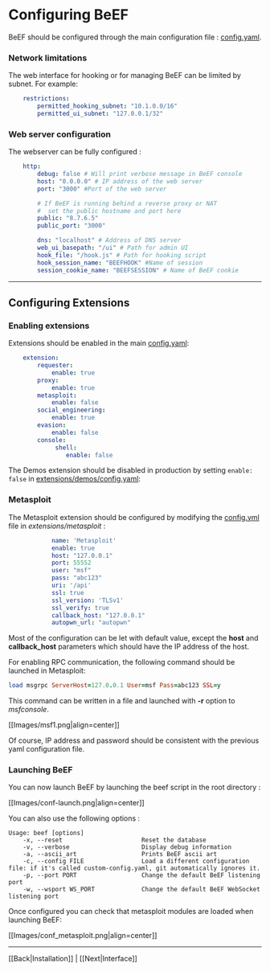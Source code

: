 # Configuring BeEF

BeEF should be configured through the main configuration file : [config.yaml](https://github.com/beefproject/beef/blob/master/config.yaml).

### Network limitations

The web interface for hooking or for managing BeEF can be limited by subnet. For example:

```yaml
    restrictions:
        permitted_hooking_subnet: "10.1.0.0/16"
        permitted_ui_subnet: "127.0.0.1/32"
```

### Web server configuration

The webserver can be fully configured :

```yaml
    http:
        debug: false # Will print verbose message in BeEF console
        host: "0.0.0.0" # IP address of the web server
        port: "3000" #Port of the web server

        # If BeEF is running behind a reverse proxy or NAT
        #  set the public hostname and port here
        public: "8.7.6.5"
        public_port: "3000"

        dns: "localhost" # Address of DNS server
        web_ui_basepath: "/ui" # Path for admin UI
        hook_file: "/hook.js" # Path for hooking script
        hook_session_name: "BEEFHOOK" #Name of session
        session_cookie_name: "BEEFSESSION" # Name of BeEF cookie
```

***

## Configuring Extensions

### Enabling extensions

Extensions should be enabled in the main [config.yaml](https://github.com/beefproject/beef/blob/master/config.yaml):

```yaml
    extension:
        requester:
            enable: true
        proxy:
            enable: true
        metasploit:
            enable: false
        social_engineering:
            enable: true
        evasion:
            enable: false
        console:
             shell:
                enable: false
```

The Demos extension should be disabled in production by setting `enable: false` in [extensions/demos/config.yaml](https://github.com/beefproject/beef/blob/master/extensions/demos/config.yaml):

### Metasploit

The Metasploit extension should be configured by modifying the [config.yml](https://github.com/beefproject/beef/blob/master/extensions/metasploit/config.yaml) file in _extensions/metasploit_ :

```yaml
            name: 'Metasploit'
            enable: true
            host: "127.0.0.1"
            port: 55552
            user: "msf"
            pass: "abc123"
            uri: '/api'
            ssl: true
            ssl_version: 'TLSv1'
            ssl_verify: true
            callback_host: "127.0.0.1"
            autopwn_url: "autopwn"
```

Most of the configuration can be let with default value, except the **host** and **callback_host** parameters which should have the IP address of the host.

For enabling RPC communication, the following command should be launched in Metasploit:

```ruby
load msgrpc ServerHost=127.0.0.1 User=msf Pass=abc123 SSL=y
```

This command can be written in a file and launched with **-r** option to _msfconsole_.

[[Images/msf1.png|align=center]]

Of course, IP address and password should be consistent with the previous yaml configuration file.

### Launching BeEF

You can now launch BeEF by launching the beef script in the root directory :

[[Images/conf-launch.png|align=center]]

You can also use the following options :
```
Usage: beef [options]
    -x, --reset                      Reset the database
    -v, --verbose                    Display debug information
    -a, --ascii_art                  Prints BeEF ascii art
    -c, --config FILE                Load a different configuration file: if it's called custom-config.yaml, git automatically ignores it.
    -p, --port PORT                  Change the default BeEF listening port
    -w, --wsport WS_PORT             Change the default BeEF WebSocket listening port
```

Once configured you can check that metasploit modules are loaded when launching BeEF:

[[Images/conf_metasploit.png|align=center]]


***
[[Back|Installation]] | [[Next|Interface]]
